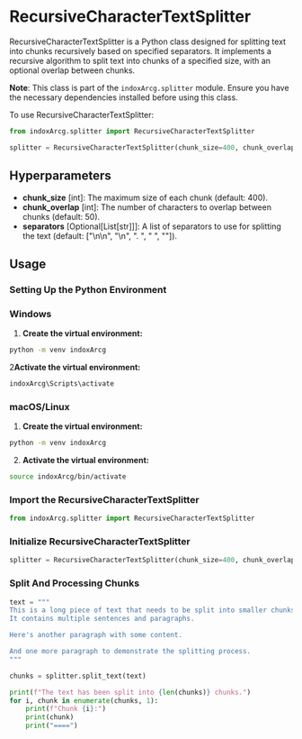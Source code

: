 # RecursiveCharacterTextSplitter

RecursiveCharacterTextSplitter is a Python class designed for splitting text into chunks recursively based on specified separators. It implements a recursive algorithm to split text into chunks of a specified size, with an optional overlap between chunks.

**Note**: This class is part of the `indoxArcg.splitter` module. Ensure you have the necessary dependencies installed before using this class.

To use RecursiveCharacterTextSplitter:

```python
from indoxArcg.splitter import RecursiveCharacterTextSplitter

splitter = RecursiveCharacterTextSplitter(chunk_size=400, chunk_overlap=50)
```

## Hyperparameters

- **chunk_size** [int]: The maximum size of each chunk (default: 400).
- **chunk_overlap** [int]: The number of characters to overlap between chunks (default: 50).
- **separators** [Optional[List[str]]]: A list of separators to use for splitting the text (default: ["\n\n", "\n", ". ", " ", ""]).

## Usage

### Setting Up the Python Environment

### Windows

1. **Create the virtual environment:**

```bash
python -m venv indoxArcg
```

2**Activate the virtual environment:**

```bash
indoxArcg\Scripts\activate
```

### macOS/Linux

1. **Create the virtual environment:**

```bash
python -m venv indoxArcg
```

2. **Activate the virtual environment:**

```bash
source indoxArcg/bin/activate
```

### Import the RecursiveCharacterTextSplitter

```python
from indoxArcg.splitter import RecursiveCharacterTextSplitter
```

### Initialize RecursiveCharacterTextSplitter

```python
splitter = RecursiveCharacterTextSplitter(chunk_size=400, chunk_overlap=50)
```

### Split And Processing Chunks

```python
text = """
This is a long piece of text that needs to be split into smaller chunks.
It contains multiple sentences and paragraphs.

Here's another paragraph with some content.

And one more paragraph to demonstrate the splitting process.
"""

chunks = splitter.split_text(text)

print(f"The text has been split into {len(chunks)} chunks.")
for i, chunk in enumerate(chunks, 1):
    print(f"Chunk {i}:")
    print(chunk)
    print("====")
```
